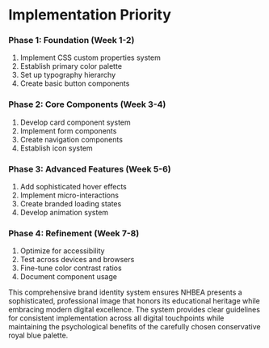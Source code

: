 # Implementation Priority

### Phase 1: Foundation (Week 1-2)
1. Implement CSS custom properties system
2. Establish primary color palette
3. Set up typography hierarchy
4. Create basic button components

### Phase 2: Core Components (Week 3-4)
1. Develop card component system
2. Implement form components
3. Create navigation components
4. Establish icon system

### Phase 3: Advanced Features (Week 5-6)
1. Add sophisticated hover effects
2. Implement micro-interactions
3. Create branded loading states
4. Develop animation system

### Phase 4: Refinement (Week 7-8)
1. Optimize for accessibility
2. Test across devices and browsers
3. Fine-tune color contrast ratios
4. Document component usage

This comprehensive brand identity system ensures NHBEA presents a sophisticated, professional image that honors its educational heritage while embracing modern digital excellence. The system provides clear guidelines for consistent implementation across all digital touchpoints while maintaining the psychological benefits of the carefully chosen conservative royal blue palette.